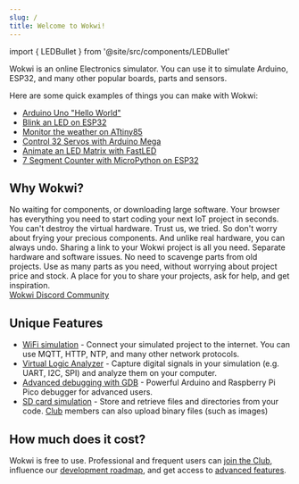 ```yaml
---
slug: /
title: Welcome to Wokwi!
---
```


import { LEDBullet } from '@site/src/components/LEDBullet'

Wokwi is an online Electronics simulator. You can use it to simulate Arduino, ESP32, and many other popular boards, parts and sensors.

Here are some quick examples of things you can make with Wokwi:

- [Arduino Uno "Hello World"](https://wokwi.com/arduino/projects/322062421191557714)
- [Blink an LED on ESP32](https://wokwi.com/arduino/projects/305566932847821378)
- [Monitor the weather on ATtiny85](https://wokwi.com/arduino/projects/292900020514980360)
- [Control 32 Servos with Arduino Mega](https://wokwi.com/arduino/projects/305336312628511297)
- [Animate an LED Matrix with FastLED](https://wokwi.com/arduino/projects/320579687608746578)
- [7 Segment Counter with MicroPython on ESP32](https://wokwi.com/arduino/projects/300210834979684872)

## Why Wokwi?

<LEDBullet title="Start right now">
  No waiting for components, or downloading large software. Your browser has everything you need to start coding your next IoT project in seconds.
</LEDBullet>

<LEDBullet title="Mistakes are okay" color="green">
  You can't destroy the virtual hardware. Trust us, we tried. So don't worry about frying your precious components. And unlike real  hardware, you can always undo.
</LEDBullet>

<LEDBullet title="Easy to get help and feedback" color="yellow">
  Sharing a link to your Wokwi project is all you need.
</LEDBullet>

<LEDBullet title="Gain confidence in your code" color="blue">
  Separate hardware and software issues. 
</LEDBullet>

<LEDBullet title="Unlimited hardware" color="orange">
  No need to scavenge parts from old projects. Use as many parts as you need, without worrying about project price and stock.
</LEDBullet>

<LEDBullet title="Maker-friendly community" color="purple">
  A place for you to share your projects, ask for help, and get inspiration.<br/>
  <a href="https://wokwi.com/discord">Wokwi Discord Community</a>
</LEDBullet>

## Unique Features

- [WiFi simulation](guides/esp32#wifi-simulation) - Connect your simulated project to the internet. You can use MQTT, HTTP, NTP, and many other network protocols.
- [Virtual Logic Analyzer](guides/logic-analyzer) - Capture digital signals in your simulation (e.g. UART, I2C, SPI) and analyze them on your computer.
- [Advanced debugging with GDB](gdb-debugging) - Powerful Arduino and Raspberry Pi Pico debugger for advanced users.
- [SD card simulation](parts/wokwi-microsd-card) - Store and retrieve files and directories from your code. [Club](https://wokwi.com/club) members can also upload binary files (such as images)

## How much does it cost?

Wokwi is free to use. Professional and frequent users can [join the Club](https://wokwi.com/club), influence our [development roadmap](https://wokwi.com/features), and get access to [advanced features](getting-started/wokwi-club).
